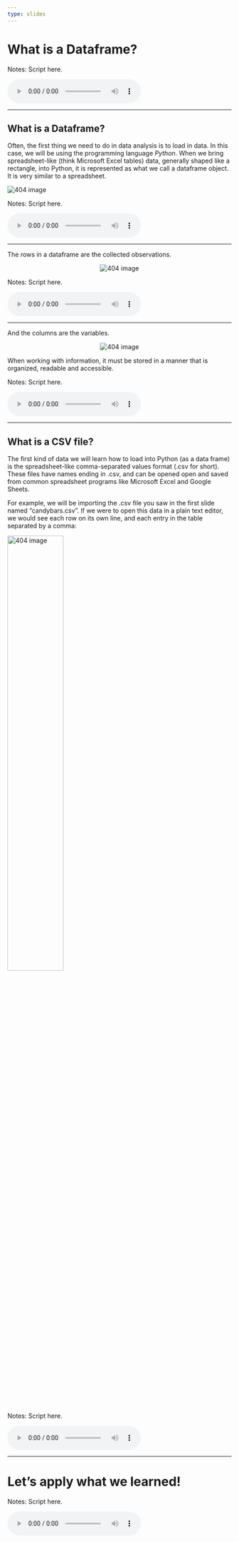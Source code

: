 ```yaml
---
type: slides
---
```


# What is a Dataframe?

Notes: Script here.

<html>

<audio controls >

<source src="placeholder_audio.mp3" />

</audio>

</html>

---

## What is a Dataframe?

Often, the first thing we need to do in data analysis is to load in
data. In this case, we will be using the programming language *Python*.
When we bring spreadsheet-like (think Microsoft Excel tables) data,
generally shaped like a rectangle, into Python, it is represented as
what we call a dataframe object. It is very similar to a spreadsheet.

<img src='module1/spreadsheet.png'  alt="404 image"/>

Notes: Script here.

<html>

<audio controls >

<source src="placeholder_audio.mp3" />

</audio>

</html>

---

The rows in a dataframe are the collected observations.

<center>

<img src='module1/df_obs.png'  alt="404 image"/>

</center>

Notes: Script here.

<html>

<audio controls >

<source src="placeholder_audio.mp3" />

</audio>

</html>

---

And the columns are the variables.

<center>

<img src='module1/df_var.png'  alt="404 image" />

</center>

When working with information, it must be stored in a manner that is
organized, readable and accessible.

Notes: Script here.

<html>

<audio controls >

<source src="placeholder_audio.mp3" />

</audio>

</html>

---

## What is a CSV file?

The first kind of data we will learn how to load into Python (as a data
frame) is the spreadsheet-like comma-separated values format (.csv for
short). These files have names ending in .csv, and can be opened open
and saved from common spreadsheet programs like Microsoft Excel and
Google Sheets.

For example, we will be importing the .csv file you saw in the first
slide named “candybars.csv”. If we were to open this data in a plain
text editor, we would see each row on its own line, and each entry in
the table separated by a comma:

<img src='module1/csv-text.png' width="50%" alt="404 image"/>

Notes: Script here.

<html>

<audio controls >

<source src="placeholder_audio.mp3" />

</audio>

</html>

---

# Let’s apply what we learned\!

Notes: Script here.

<html>

<audio controls >

<source src="placeholder_audio.mp3" />

</audio>

</html>
